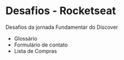 # Desafios - Rocketseat

Desafios da jornada Fundamentar do Discover

- Glossário
- Formulário de contato
- Lista de Compras
